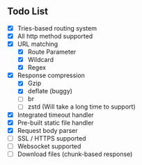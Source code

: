 ## Todo List
- [x] Tries-based routing system
- [x] All http method supported
- [x] URL matching
    - [x] Route Parameter
    - [x] Wildcard
    - [x] Regex
- [x] Response compression
    - [x] Gzip
    - [x] deflate (buggy)
    - [ ] br
    - [ ] zstd (Will take a long time to support)
- [x] Integrated timeout handler
- [x] Pre-built static file handler
- [x] Request body parser
- [ ] SSL / HTTPS supported
- [ ] Websocket supported
- [ ] Download files (chunk-based response)